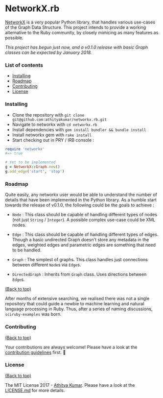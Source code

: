 # NetworkX.rb

[NetworkX](https://networkx.github.io/) is a very popular Python library, that handles various use-cases of the Graph Data Structure. This project intends to provide a working alternative to the Ruby community, by closely mimicing as many features as possible. 

*This project has begun just now, and a v0.1.0 release with basic Graph classes can be expected by January 2018.*

### List of contents

- [Installing](#installing)
- [Roadmap](#roadmap)
- [Contributing](#contributing)
- [License](#license)

### Installing

- Clone the repository with `git clone git@github.com:athityakumar/networkx.rb.git`
- Navigate to networkx with `cd networkx.rb`
- Install dependencies with `gem install bundler && bundle install`
- Install networkx gem with `rake install`
- Start checking out in PRY / IRB console : 

```ruby
require 'networkx'
#=> true

# Yet to be implemented
g = NetworkX::Graph.new()
g.add_edge('start', 'stop')
``` 

### Roadmap

Quite easily, any networkx user would be able to understand the number of details that have been implemented in the Python library. As a humble start towards the release of v0.1.0, the following could be the goals to achieve :

- `Node` : This class should be capable of handling different types of nodes (not just `String` / `Integer`). A possible complex use-case could be XML nodes.

- `Edge` : This class should be capable of handling different types of edges. Though a basic undirected Graph doesn't store any metadata in the edges, weighted edges and parametric edges are something that need to be handled.

- `Graph` : The simplest of graphs. This class handles just connections between different `Node`s via `Edge`s.

- `DirectedGraph` : Inherits from `Graph` class. Uses directions between `Edge`s.

[(Back to top)](#list-of-contents)

After months of extensive searching, we realised there was not a single repository that could guide a newbie to machine learning and natural language processing in Ruby. Thus, after a series of naming discussions, `sciruby-examples` was born.

### Contributing

[(Back to top)](#list-of-contents)

Your contributions are always welcome! Please have a look at the [contribution guidelines](CONTRIBUTING.md) first. :tada:

### License

[(Back to top)](#list-of-contents)

The MIT License 2017 - [Athitya Kumar](https://github.com/athityakumar). Please have a look at the [LICENSE.md](LICENSE.md) for more details.
